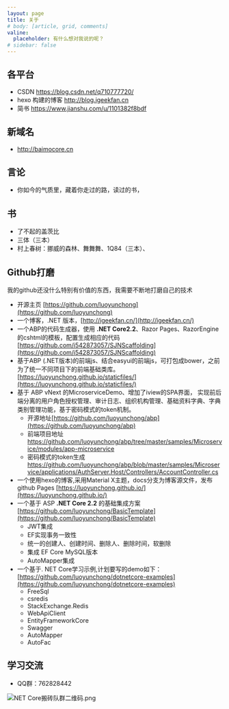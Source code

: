 ```yaml
---
layout: page
title: 关于
# body: [article, grid, comments]
valine:
  placeholder: 有什么想对我说的呢？
# sidebar: false
---
```


## 各平台

- CSDN https://blog.csdn.net/q710777720/
- hexo 构建的博客 http://blog.igeekfan.cn
- 简书 https://www.jianshu.com/u/1101382f8bdf


## 新域名
- http://baimocore.cn


## 言论

- 你如今的气质里，藏着你走过的路，读过的书，

## 书
- 了不起的盖茨比
- 三体（三本）
- 村上春树：挪威的森林、舞舞舞、1Q84（三本）、


## Github打磨
 我的github还没什么特别有价值的东西，我需要不断地打磨自己的技术
 
 - 开源主页 [https://github.com/luoyunchong](https://github.com/luoyunchong)
 - 一个博客，.NET 版本，[http://igeekfan.cn/](http://igeekfan.cn/)
 - 一个ABP的代码生成器，使用 **.NET Core2.2**、Razor Pages、RazorEngine的cshtml的模板，配置生成相应的代码[https://github.com/i542873057/SJNScaffolding](https://github.com/i542873057/SJNScaffolding)
 - 基于ABP (.NET版本)的前端js、结合easyui的前端js，可打包成bower，之前为了统一不同项目下的前端基础类库。 [https://luoyunchong.github.io/staticfiles/](https://luoyunchong.github.io/staticfiles/)
 - 基于 ABP vNext  的MicroserviceDemo、增加了iview的SPA界面， 实现前后端分离的用户角色授权管理、审计日志、组织机构管理、基础资料字典、字典类别管理功能，基于密码模式的token机制。      
    - 开源地址[https://github.com/luoyunchong/abp](https://github.com/luoyunchong/abp)
     - 前端项目地址 https://github.com/luoyunchong/abp/tree/master/samples/Microservice/modules/app-microservice
     - 密码模式的token生成 https://github.com/luoyunchong/abp/blob/master/samples/Microservice/applications/AuthServer.Host/Controllers/AccountController.cs
 - 一个使用hexo的博客,采用Material X主题，docs分支为博客源文件，发布github Pages [https://luoyunchong.github.io/](https://luoyunchong.github.io/)
 - 一个基于 ASP **.NET Core 2.2** 的基础集成方案 [https://github.com/luoyunchong/BasicTemplate](https://github.com/luoyunchong/BasicTemplate)
    *  JWT集成
    *  EF实现事务一致性
    *  统一的创建人、创建时间、删除人、删除时间，软删除
    *  集成 EF Core MySQL版本
    *  AutoMapper集成 
- 一个基于. NET Core学习示例,计划要写的demo如下：[https://github.com/luoyunchong/dotnetcore-examples](https://github.com/luoyunchong/dotnetcore-examples)
    * FreeSql
    * csredis
    * StackExchange.Redis
    * WebApiClient
    * EntityFrameworkCore
    * Swagger
    * AutoMapper
    * AutoFac

## 学习交流
- QQ群：762828442

![NET Core搬砖队群二维码.png](https://i.loli.net/2019/07/04/5d1cdba10e36716402.png)

